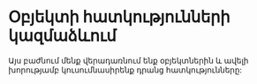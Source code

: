 # Օբյեկտի հատկությունների կազմաձևում

Այս բաժնում մենք վերադառնում ենք օբյեկտներին և ավելի խորությամբ կուսումնասիրենք դրանց հատկությունները:
